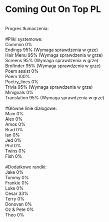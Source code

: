 # Coming Out On Top PL
<br/>
Progres tłumaczenia:<br/>
<br/>
#Pliki systemowe:<br/>
Common 0%<br/>
Endings 95% (Wymaga sprawdzenia w grze)<br/>
Hair Menu 95% (Wymaga sprawdzenia w grze)<br/>
Screens 95% (Wymaga sprawdzenia w grze)<br/>
Brofinder 95% (Wymaga sprawdzenia w grze)<br/>
Poem assist 0%<br/>
Poem 100%<br/>
Poetry_lines 0%<br/>
Trivia 95% (Wymaga sprawdzenia w grze)<br/>
Minigoals 0%<br/>
Translation 95% (Wymaga sprawdzenia w grze)<br />
<br/>
#Główne linie dialogowe:<br/>
Main 0%<br/>
Alex 0%<br/>
Amos 0%<br/>
Brad 0%<br/>
Ian 0%<br/>
Jed 0%<br/>
Phil 0%<br/>
Twins 0%<br/>
Fish 0%<br/>
<br/>
#Dodatkowe randki:<br/>
Jake 0%<br/>
Tommy 0%<br/>
Frankie 0%<br/>
Luke 0%<br/>
Cesar 33%<br/>
Terry 0%<br/>
Donovan 0%<br/>
Oz & Pete 0%<br/>
Theo 0%<br/>
